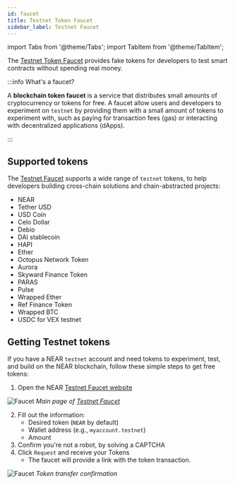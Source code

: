 ```yaml
---
id: faucet
title: Testnet Token Faucet
sidebar_label: Testnet Faucet
---
```

import Tabs from '@theme/Tabs';
import TabItem from '@theme/TabItem';

The [Testnet Token Faucet](https://near-faucet.io/) provides fake tokens for developers to test smart contracts without spending real money.

:::info What's a faucet?

A **blockchain token faucet** is a service that distributes small amounts of cryptocurrency or tokens for free. A faucet allow users and developers to experiment on `testnet` by providing them with a small amount of tokens to experiment with, such as paying for transaction fees (gas) or interacting with decentralized applications (dApps).

:::

## Supported tokens

The [Testnet Faucet](https://near-faucet.io/) supports a wide range of `testnet` tokens, to help developers building cross-chain solutions and chain-abstracted projects:

- NEAR
- Tether USD
- USD Coin
- Celo Dollar
- Debio
- DAI stablecoin
- HAPI
- Ether
- Octopus Network Token
- Aurora
- Skyward Finance Token
- PARAS
- Pulse
- Wrapped Ether
- Ref Finance Token
- Wrapped BTC
- USDC for VEX testnet

## Getting Testnet tokens

If you have a NEAR `testnet` account and need tokens to experiment, test, and build on the NEAR blockchain, follow these simple steps to get free tokens:

1. Open the NEAR [Testnet Faucet website](https://near-faucet.io/)

![Faucet](/docs/assets/faucet.png)
*Main page of [Testnet Faucet](https://near-faucet.io/)*

2. Fill out the information:
   - Desired token (`NEAR` by default)
   - Wallet address (e.g., `myaccount.testnet`)
   - Amount
3. Confirm you're not a robot, by solving a CAPTCHA
4. Click `Request` and receive your Tokens
   - The faucet will provide a link with the token transaction.

![Faucet](/docs/assets/faucet-done.png)
*Token transfer confirmation*
